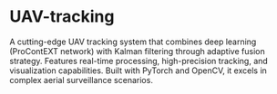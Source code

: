 # UAV-tracking
A cutting-edge UAV tracking system that combines deep learning (ProContEXT network) with Kalman filtering through adaptive fusion strategy. Features real-time processing, high-precision tracking, and visualization capabilities. Built with PyTorch and OpenCV, it excels in complex aerial surveillance scenarios.
